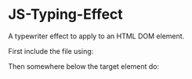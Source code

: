 # JS-Typing-Effect
A typewriter effect to apply to an HTML DOM element.

First include the file using: 
<script src="path/to/typed-text.js"></script>

Then somewhere below the target element do:  
<script><br />
  TextTyper.init(document.getElementById('targetElemId'));<br />
  TextTyper.typeText("Hello World.");<br />
</script><br />
